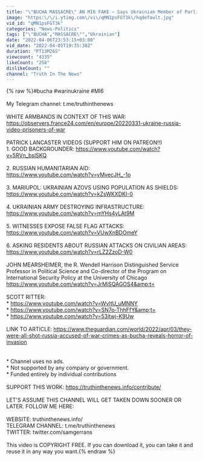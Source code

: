 ```yaml
---
title: "\"BUCHA MASSACRE\" AN MI6 FAKE — Says Ukrainian Member of Parliament"
image: "https:\/\/i.ytimg.com\/vi\/qMN1psFGT3k\/hqdefault.jpg"
vid_id: "qMN1psFGT3k"
categories: "News-Politics"
tags: ["\"BUCHA","MASSACRE\"","Ukrainian"]
date: "2022-04-06T23:53:15+03:00"
vid_date: "2022-04-05T19:35:38Z"
duration: "PT13M26S"
viewcount: "4335"
likeCount: "258"
dislikeCount: ""
channel: "Truth In The News"
---
```

{% raw %}#bucha #warinukraine #MI6<br /><br />My Telegram channel: t.me/truthinthenews<br /><br />WHITE ARMBANDS IN CONTEXT OF THIS WAR:<br /><a rel="nofollow" target="blank" href="https://observers.france24.com/en/europe/20220331-ukraine-russia-video-prisoners-of-war">https://observers.france24.com/en/europe/20220331-ukraine-russia-video-prisoners-of-war</a><br /><br />PATRICK LANCASTER VIDEOS (SUPPORT HIM ON PATREON!!) <br />1. GOOD BACKGROUNDER: <a rel="nofollow" target="blank" href="https://www.youtube.com/watch?v=5RVn_bslSKQ">https://www.youtube.com/watch?v=5RVn_bslSKQ</a><br /><br />2. RUSSIAN HUMANITARIAN AID:<br /><a rel="nofollow" target="blank" href="https://www.youtube.com/watch?v=yMvecJH_-1o">https://www.youtube.com/watch?v=yMvecJH_-1o</a><br /><br />3. MARIUPOL: UKRAINIAN AZOVS USING POPULATION AS SHIELDS:<br /><a rel="nofollow" target="blank" href="https://www.youtube.com/watch?v=kZsWKXDKI-0">https://www.youtube.com/watch?v=kZsWKXDKI-0</a><br /><br />4. UKRAINIAN ARMY DESTROYING INFRASTRUCTURE:<br /><a rel="nofollow" target="blank" href="https://www.youtube.com/watch?v=mYHs4yLAt9M">https://www.youtube.com/watch?v=mYHs4yLAt9M</a><br /><br />5. WITNESSES EXPOSE FALSE FLAG ATTACKS:<br /><a rel="nofollow" target="blank" href="https://www.youtube.com/watch?v=VUwXnBDOmeY">https://www.youtube.com/watch?v=VUwXnBDOmeY</a><br /><br />6. ASKING RESIDENTS ABOUT RUSSIAN ATTACKS ON CIVILIAN AREAS:<br /><a rel="nofollow" target="blank" href="https://www.youtube.com/watch?v=rLZ2ZzoD-W0">https://www.youtube.com/watch?v=rLZ2ZzoD-W0</a><br /><br />JOHN MEARSHEIMER, the R. Wendell Harrison Distinguished Service Professor in Political Science and Co-director of the Program on International Security Policy at the University of Chicago<br /><a rel="nofollow" target="blank" href="https://www.youtube.com/watch?v=JrMiSQAGOS4&amp;t=">https://www.youtube.com/watch?v=JrMiSQAGOS4&amp;t=</a><br /><br />SCOTT RITTER: <br />* <a rel="nofollow" target="blank" href="https://www.youtube.com/watch?v=WvltU_uMNNY">https://www.youtube.com/watch?v=WvltU_uMNNY</a><br />* <a rel="nofollow" target="blank" href="https://www.youtube.com/watch?v=SN7o-ThhFfY&amp;t=">https://www.youtube.com/watch?v=SN7o-ThhFfY&amp;t=</a><br />* <a rel="nofollow" target="blank" href="https://www.youtube.com/watch?v=53itwj-K9Uw">https://www.youtube.com/watch?v=53itwj-K9Uw</a><br /><br />LINK TO ARTICLE: <a rel="nofollow" target="blank" href="https://www.theguardian.com/world/2022/apr/03/they-were-all-shot-russia-accused-of-war-crimes-as-bucha-reveals-horror-of-invasion">https://www.theguardian.com/world/2022/apr/03/they-were-all-shot-russia-accused-of-war-crimes-as-bucha-reveals-horror-of-invasion</a><br /><br /><br />* Channel uses no ads. <br />* Not supported by any company or government.<br />* Funded entirely by individual contributions<br /><br />SUPPORT THIS WORK: <a rel="nofollow" target="blank" href="https://truthinthenews.info/contribute/">https://truthinthenews.info/contribute/</a><br /><br />LET'S ASSUME THIS CHANNEL WILL GET TAKEN DOWN SOONER OR LATER. FOLLOW ME HERE:<br /><br />WEBSITE: truthinthenews.info/<br />TELEGRAM CHANNEL: t.me/truthinthenews<br />TWITTER: twitter.com/samgerrans<br /><br />This video is COPYRIGHT FREE. If you can download it, you can take it and reuse it in any way you want.{% endraw %}
